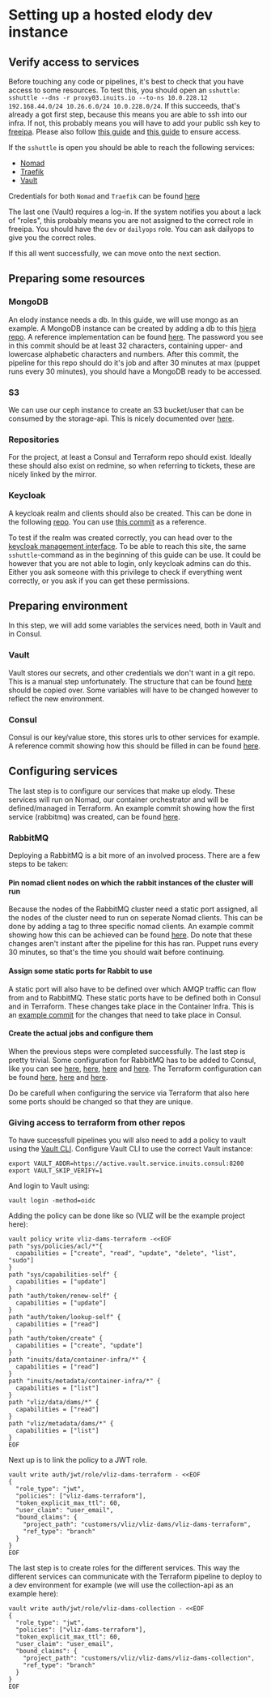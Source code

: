 # Setting up a hosted elody dev instance

## Verify access to services

Before touching any code or pipelines, it's best to check that you have access to some resources.
To test this, you should open an `sshuttle`: `sshuttle --dns -r proxy03.inuits.io --to-ns 10.0.228.12 192.168.44.0/24 10.26.6.0/24 10.0.228.0/24`.
If this succeeds, that's already a got first step, because this means you are able to ssh into our infra.
If not, this probably means you will have to add your public ssh key to [freeipa](https://freeipa01.inuits.eu/ipa/ui/).
Please also follow [this guide](https://docs.inuits.io/procedures/ssh/ssh) and [this guide](https://docs.inuits.io/procedures/ssh/ssh_config/) to ensure access.

If the `sshuttle` is open you should be able to reach the following services:
* [Nomad](http://nomad.local.service.inuits.consul/ui/jobs?namespace=*)
* [Traefik](http://traefik-external.local.service.inuits.consul/dashboard/#/)
* [Vault](http://vault.local.service.inuits.consul/ui)

Credentials for both `Nomad` and `Traefik` can be found [here](http://vault.local.service.inuits.consul/ui/vault/secrets/inuits/show/container-infra/infra-nomad-jobs/ingress-internal/basic-auth)

The last one (Vault) requires a log-in. If the system notifies you about a lack of "roles", this probably means you are not assigned to the correct role in freeipa.
You should have the `dev` or `dailyops` role. You can ask dailyops to give you the correct roles.

If this all went successfully, we can move onto the next section.

## Preparing some resources

### MongoDB

An elody instance needs a db. In this guide, we will use mongo as an example.
A MongoDB instance can be created by adding a db to this [hiera repo](https://redmine.inuits.eu/projects/db-cluster/repository/db-cluster-hiera).
A reference implementation can be found [here](https://redmine.inuits.eu/projects/db-cluster/repository/db-cluster-hiera/revisions/8d77b6448a02c65aaa2eb5b3a775489ba7bd9e5a/diff).
The password you see in this commit should be at least 32 characters, containing upper- and lowercase alphabetic characters and numbers.
After this commit, the pipeline for this repo should do it's job and after 30 minutes at max (puppet runs every 30 minutes), you should have a MongoDB ready to be accessed.

### S3

We can use our ceph instance to create an S3 bucket/user that can be consumed by the storage-api.
This is nicely documented over [here](https://docs.inuits.io/services/ceph/?h=s3#creating-new-user-and-bucket).

### Repositories

For the project, at least a Consul and Terraform repo should exist.
Ideally these should also exist on redmine, so when referring to tickets, these are nicely linked by the mirror.

### Keycloak

A keycloak realm and clients should also be created.
This can be done in the following [repo](https://gitlab.inuits.io/inuits/keycloak/keycloak-puppet/keycloak-puppet-master).
You can use [this commit](https://gitlab.inuits.io/inuits/keycloak/keycloak-puppet/keycloak-puppet-master/-/commit/ea5e00b8c1b1802f87e7fbdfc72aef433bd4d63e) as a reference.

To test if the realm was created correctly, you can head over to the [keycloak management interface](https://keycloak01.keyprod.inuits.eu/admin/master/console).
To be able to reach this site, the same `sshuttle`-command as in the beginning of this guide can be use.
It could be however that you are not able to login, only keycloak admins can do this.
Either you ask someone with this privilege to check if everything went correctly, or you ask if you can get these permissions.

## Preparing environment

In this step, we will add some variables the services need, both in Vault and in Consul.

### Vault

Vault stores our secrets, and other credentials we don't want in a git repo.
This is a manual step unfortunately. The structure that can be found [here](http://vault.local.service.inuits.consul/ui/vault/secrets/digipolis/list/dams-v2/) should be copied over.
Some variables will have to be changed however to reflect the new environment.

### Consul

Consul is our key/value store, this stores urls to other services for example.
A reference commit showing how this should be filled in can be found [here](https://gitlab.inuits.io/customers/digipolis/dams-v2/digipolis-dams-v2-consul/-/commit/83a5fda53c007cb358436beab4702f9a2ce05cae).

## Configuring services

The last step is to configure our services that make up elody.
These services will run on Nomad, our container orchestrator and will be defined/managed in Terraform.
An example commit showing how the first service (rabbitmq) was created, can be found [here](https://gitlab.inuits.io/customers/digipolis/dams-v2/digipolis-dams-v2-terraform/-/commit/e3f80e55872beb2f6594f117ab5e48a12e45abd2).

### RabbitMQ

Deploying a RabbitMQ is a bit more of an involved process. There are a few steps to be taken:

#### Pin nomad client nodes on which the rabbit instances of the cluster will run

Because the nodes of the RabbitMQ cluster need a static port assigned, all the
nodes of the cluster need to run on seperate Nomad clients. This can be done by
adding a tag to three specific nomad clients. An example commit showing how this
can be achieved can be found [here](https://redmine.inuits.eu/projects/inuits-puppet-infra/repository/inuits-hiera-nomad/revisions/1b8bdcab8ffc015643853dc75682b661247d2200).
Do note that these changes aren't instant after the pipeline for this has ran.
Puppet runs every 30 minutes, so that's the time you should wait before continuing.

#### Assign some static ports for Rabbit to use

A static port will also have to be defined over which AMQP traffic can flow from
and to RabbitMQ. These static ports have to be defined both in Consul and in
Terraform. These changes take place in the Container Infra. This is an
[example commit](https://gitlab.inuits.io/inuits/container-infra/infra-nomad-consul/-/commit/0bb7fc63970c1d2a694e5c8d7f25f1a9c8431667)
for the changes that need to take place in Consul.

#### Create the actual jobs and configure them

When the previous steps were completed successfully. The last step is pretty
trivial. Some configuration for RabbitMQ has to be added to Consul, like you can
see [here](https://gitlab.inuits.io/customers/vliz/vliz-dams/vliz-dams-consul/-/blob/master/common/rabbitmq?ref_type=heads),
[here](https://gitlab.inuits.io/customers/vliz/vliz-dams/vliz-dams-consul/-/blob/master/common/common?ref_type=heads),
[here](https://gitlab.inuits.io/customers/vliz/vliz-dams/vliz-dams-consul/-/blob/master/dev/common?ref_type=heads)
and [here](https://gitlab.inuits.io/customers/vliz/vliz-dams/vliz-dams-consul/-/blob/master/dev/rabbitmq?ref_type=heads).
The Terraform configuration can be found [here](https://gitlab.inuits.io/customers/vliz/vliz-dams/vliz-dams-terraform/-/tree/master/modules/rabbitmq?ref_type=heads),
[here](https://gitlab.inuits.io/customers/vliz/vliz-dams/vliz-dams-terraform/-/blob/master/main.tf?ref_type=heads#L33)
and [here](https://gitlab.inuits.io/customers/vliz/vliz-dams/vliz-dams-terraform/-/blob/master/job.variables.tf?ref_type=heads#L23).

Do be carefull when configuring the service via Terraform that also here some
ports should be changed so that they are unique.

### Giving access to terraform from other repos

To have successfull pipelines you will also need to add a policy to vault using the [Vault CLI](https://developer.hashicorp.com/vault/install).
Configure Vault CLI to use the correct Vault instance:
```
export VAULT_ADDR=https://active.vault.service.inuits.consul:8200
export VAULT_SKIP_VERIFY=1
```

And login to Vault using:
```
vault login -method=oidc
```

Adding the policy can be done like so (VLIZ will be the example project here):

```
vault policy write vliz-dams-terraform -<<EOF
path "sys/policies/acl/*"{
  capabilities = ["create", "read", "update", "delete", "list", "sudo"]
}
path "sys/capabilities-self" {
  capabilities = ["update"]
}
path "auth/token/renew-self" {
  capabilities = ["update"]
}
path "auth/token/lookup-self" {
  capabilities = ["read"]
}
path "auth/token/create" {
  capabilities = ["create", "update"]
}
path "inuits/data/container-infra/*" {
  capabilities = ["read"]
}
path "inuits/metadata/container-infra/*" {
  capabilities = ["list"]
}
path "vliz/data/dams/*" {
  capabilities = ["read"]
}
path "vliz/metadata/dams/*" {
  capabilities = ["list"]
}
EOF
```

Next up is to link the policy to a JWT role.
```
vault write auth/jwt/role/vliz-dams-terraform - <<EOF
{
  "role_type": "jwt",
  "policies": ["vliz-dams-terraform"],
  "token_explicit_max_ttl": 60,
  "user_claim": "user_email",
  "bound_claims": {
    "project_path": "customers/vliz/vliz-dams/vliz-dams-terraform",
    "ref_type": "branch"
  }
}
EOF
```

The last step is to create roles for the different services. This way the
different services can communicate with the Terraform pipeline to deploy to
a dev environment for example (we will use the collection-api as an example here):
```
vault write auth/jwt/role/vliz-dams-collection - <<EOF
{
  "role_type": "jwt",
  "policies": ["vliz-dams-terraform"],
  "token_explicit_max_ttl": 60,
  "user_claim": "user_email",
  "bound_claims": {
    "project_path": "customers/vliz/vliz-dams/vliz-dams-collection",
    "ref_type": "branch"
  }
}
EOF
```
